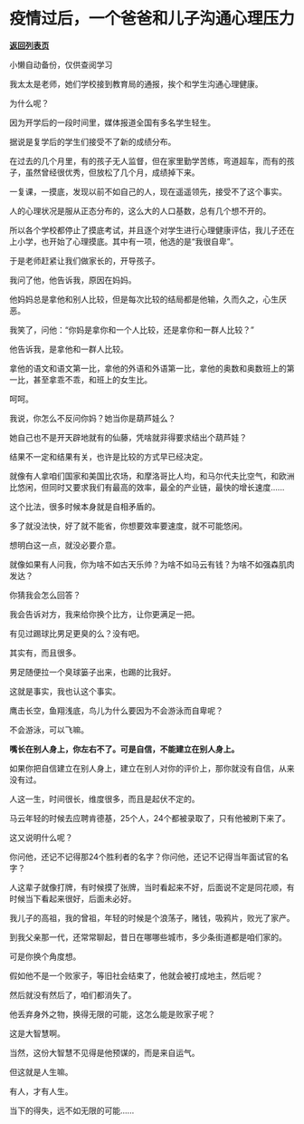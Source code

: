 # 疫情过后，一个爸爸和儿子沟通心理压力

[**返回列表页**](/gzh/记忆承载3)

小懒自动备份，仅供查阅学习

我太太是老师，她们学校接到教育局的通报，挨个和学生沟通心理健康。  

  

为什么呢？

  

因为开学后的一段时间里，媒体报道全国有多名学生轻生。

  

据说是复学后的学生们接受不了新的成绩分布。  

  

在过去的几个月里，有的孩子无人监督，但在家里勤学苦练，弯道超车，而有的孩子，虽然曾经很优秀，但放松了几个月，成绩掉下来。  

  

一复课，一摸底，发现以前不如自己的人，现在遥遥领先，接受不了这个事实。

  

人的心理状况是服从正态分布的，这么大的人口基数，总有几个想不开的。  

  

所以各个学校都停止了摸底考试，并且逐个对学生进行心理健康评估，我儿子还在上小学，也开始了心理摸底。其中有一项，他选的是“我很自卑”。  

  

于是老师赶紧让我们做家长的，开导孩子。

  

我问了他，他告诉我，原因在妈妈。  

  

他妈妈总是拿他和别人比较，但是每次比较的结局都是他输，久而久之，心生厌恶。

  

我笑了，问他：“你妈是拿你和一个人比较，还是拿你和一群人比较？”  

  

他告诉我，是拿他和一群人比较。

  

拿他的语文和语文第一比，拿他的外语和外语第一比，拿他的奥数和奥数班上的第一比，甚至拿乖不乖，和班上的女生比。

  

呵呵。

  

我说，你怎么不反问你妈？她当你是葫芦娃么？

  

她自己也不是开天辟地就有的仙藤，凭啥就非得要求结出个葫芦娃？

  

结果不一定和结果有关，也许是比较的方式早已经决定。  

  

就像有人拿咱们国家和美国比农场，和摩洛哥比人均，和马尔代夫比空气，和欧洲比悠闲，但同时又要求我们有最高的效率，最全的产业链，最快的增长速度......

  

这个比法，很多时候本身就是自相矛盾的。  

  

多了就没法快，好了就不能省，你想要效率要速度，就不可能悠闲。

  

想明白这一点，就没必要介意。  

  

就像如果有人问我，你为啥不如古天乐帅？为啥不如马云有钱？为啥不如强森肌肉发达？

  

你猜我会怎么回答？

  

我会告诉对方，我来给你换个比方，让你更满足一把。  

  

有见过踢球比男足更臭的么？没有吧。  

  

其实有，而且很多。

  

男足随便拉一个臭球篓子出来，也踢的比我好。

  

这就是事实，我也认这个事实。

  

鹰击长空，鱼翔浅底，鸟儿为什么要因为不会游泳而自卑呢？

  

不会游泳，可以飞嘛。

  

 **嘴长在别人身上，你左右不了。可是自信，不能建立在别人身上。**

  

如果你把自信建立在别人身上，建立在别人对你的评价上，那你就没有自信，从来没有过。  

  

人这一生，时间很长，维度很多，而且是起伏不定的。  

  

马云年轻的时候去应聘肯德基，25个人，24个都被录取了，只有他被刷下来了。  

  

这又说明什么呢？

  

你问他，还记不记得那24个胜利者的名字？你问他，还记不记得当年面试官的名字？

  

人这辈子就像打牌，有时候摸了张牌，当时看起来不好，后面说不定是同花顺，有时候当下看起来很好，后面未必好。  

  

我儿子的高祖，我的曾祖，年轻的时候是个浪荡子，赌钱，吸鸦片，败光了家产。  

  

到我父亲那一代，还常常聊起，昔日在哪哪些城市，多少条街道都是咱们家的。  

  

可是你换个角度想。  

  

假如他不是一个败家子，等旧社会结束了，他就会被打成地主，然后呢？

  

然后就没有然后了，咱们都消失了。

  

他丢弃身外之物，换得无限的可能，这怎么能是败家子呢？

  

这是大智慧啊。

  

当然，这份大智慧不见得是他预谋的，而是来自运气。  

  

但这就是人生嘛。

  

有人，才有人生。  

  

当下的得失，远不如无限的可能......

